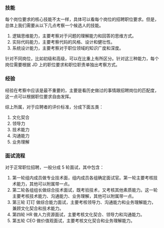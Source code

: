 ### 技能

每个岗位要求的核心技能不太一样，具体可以看每个岗位的招聘职位要求。但是，总体上我们需要从以下几点考察一个候选人的技能。

1. 逻辑思维能力，主要考察对于问题的理解能力和回答的思维方式。
2. 实际代码能力，主要考察代码的风格、设计和健壮性。
3. 系统设计能力，主要考察对于职位领域的知识广度和深度。

针对不同岗位，比如初级和高级，可以在比重上有所区分。针对这三种能力，每个岗位需要根据 JD 上的职位要求和职位职责单独出考察方式。

### 经验

经验在考察中应该是最不重要的，主要是看历史做过的事情跟招聘岗位的匹配度，这一点可以根据职位要求自由发挥。

综上所属，对于应聘者的评价标准，分成下面五类：

1. 文化契合
2. 领导力
3. 技术能力
4. 沟通能力
5. 业务理解

### 面试流程

对于正常职位招聘，一般分成 5 轮面试，其中包含：

1. 第一轮组内成员做专业技术面，组内成员各组确定面试官。第一轮主要考核技术能力，其他可以附属带一点。
2. 第二轮各组组长做综合技术面试，既考验技术，又考核其他素质能力。这一轮主要考核技术能力、沟通能力、业务理解，其他可以附属带一点。
3. 第三轮 玎玎 做综合能力面试，主要考核领导力、沟通能力和业务理解能力，兼顾文化契合和技术能力。
4. 第四轮 HR 做人力资源面试，主要考核文化契合、领导力和沟通能力。
5. 第五轮 CEO 做价值观面试，主要考核文化契合和业务理解能力。
